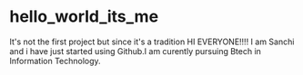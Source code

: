 # hello_world_its_me
It's not the first project but since it's a tradition
HI EVERYONE!!!! I am Sanchi and i have just started using Github.I am curently pursuing Btech in Information Technology.
